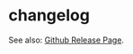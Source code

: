 # changelog

See also: [Github Release Page](https://github.com/enpaul/netbox-quicklinks/releases).
